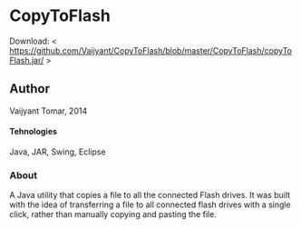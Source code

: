 # CopyToFlash
Download: < https://github.com/Vaijyant/CopyToFlash/blob/master/CopyToFlash/copyToFlash.jar/ >

## Author
Vaijyant Tomar, 2014

#### Tehnologies
Java, JAR, Swing, Eclipse

### About
A Java utility that copies a file to all the connected Flash drives. It was built with the idea of transferring a file to all connected flash drives with a single click, rather than manually copying and pasting the file.
